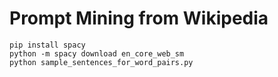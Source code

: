 # Prompt Mining from Wikipedia
```shell
pip install spacy
python -m spacy download en_core_web_sm
python sample_sentences_for_word_pairs.py
```